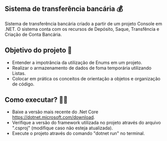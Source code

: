 ## Sistema de transferência bancária 💰

Sistema de transferência bancária criado a partir de um projeto Console em .NET. O sistema conta com os recursos de Depósito, Saque, Transfência e Criação de Conta Bancária.

## Objetivo do projeto 🚀

- Entender a impotrância da utilização de Enums em um projeto.
- Realizar o armazenamento de dados de foma temporária utilizando Listas.
- Colocar em prática os conceitos de orientação a objetos e organização de código.

## Como executar? 🧑‍🔧

- Baixe a versão mais recente do .Net Core https://dotnet.microsoft.com/download.
- Verifique a versão do framework utilizada no projeto através do arquivo ".csproj" (modifique caso não esteja atualizada).
- Execute o projeto através do comando "dotnet run" no terminal.
